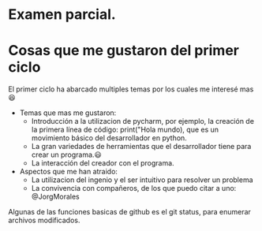 # Examen parcial. 
 # Cosas que me gustaron del primer ciclo
 El primer ciclo ha abarcado multiples temas por los cuales me interesé mas :laughing: 
 * Temas que mas me gustaron:
   * Introducción a la utilizacion de pycharm, por ejemplo, la creación de la primera línea de código: print("Hola mundo), que es un movimiento básico del desarrollador en python.
   * La gran variedades de herramientas que el desarrollador tiene para crear un programa.:smiley:
   * La interacción del creador con el programa.
* Aspectos que me han atraido:
  * La utilizacion del ingenio y el ser intuitivo para resolver un problema
  * La convivencia con compañeros, de los que puedo citar a uno: @JorgMorales

Algunas de las funciones basicas de github es el git status, para enumerar archivos modificados. 

